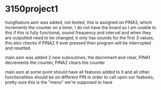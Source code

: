 # 3150project1

hungfeature.asm was added, not tested, this is assigned on PINA3, which increments the counter on a timer, I do not have the board so I am unable to this if this is fully functional, sound frequency and interval and when they are outputted need to be changed, it only has sounds for the first 3 values, this also checks if PINA2 if ever pressed then program will be interrupted and resetted

main.asm was added 2 new subroutines, the decrement and clear, PINA1 decrements the counter, PINA2 clears the counter

main.asm at some point should have all features added to it and all other functionalities should be on different PIN in order to call upon our features, pretty sure this is the "menu" we're supposed to have